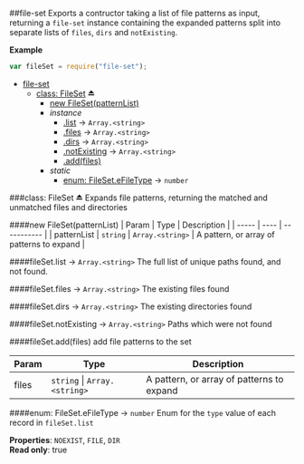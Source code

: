 <a name="module_file-set"></a>
##file-set
Exports a contructor taking a list of file patterns as input, returning a `file-set` instance containing the expanded patterns split into separate lists of `files`, `dirs` and `notExisting`.

**Example**  
```js
var fileSet = require("file-set");
```

* [file-set](#module_file-set)
  * [class: FileSet](#exp_module_file-set^FileSet) ⏏
    * [new FileSet(patternList)](#new_module_file-set^FileSet_new)
    * _instance_
      * [.list](#module_file-set^FileSet#list) → `Array.<string>`
      * [.files](#module_file-set^FileSet#files) → `Array.<string>`
      * [.dirs](#module_file-set^FileSet#dirs) → `Array.<string>`
      * [.notExisting](#module_file-set^FileSet#notExisting) → `Array.<string>`
      * [.add(files)](#module_file-set^FileSet#add)
    * _static_
      * [enum: FileSet.eFileType](#module_file-set^FileSet.eFileType) → `number`

<a name="exp_module_file-set^FileSet"></a>
###class: FileSet ⏏
Expands file patterns, returning the matched and unmatched files and directories

<a name="new_module_file-set^FileSet_new"></a>
####new FileSet(patternList)
| Param | Type | Description |
| ----- | ---- | ----------- |
| patternList | `string` \| `Array.<string>` | A pattern, or array of patterns to expand |

<a name="module_file-set^FileSet#list"></a>
####fileSet.list → `Array.<string>`
The full list of unique paths found, and not found.

<a name="module_file-set^FileSet#files"></a>
####fileSet.files → `Array.<string>`
The existing files found

<a name="module_file-set^FileSet#dirs"></a>
####fileSet.dirs → `Array.<string>`
The existing directories found

<a name="module_file-set^FileSet#notExisting"></a>
####fileSet.notExisting → `Array.<string>`
Paths which were not found

<a name="module_file-set^FileSet#add"></a>
####fileSet.add(files)
add file patterns to the set

| Param | Type | Description |
| ----- | ---- | ----------- |
| files | `string` \| `Array.<string>` | A pattern, or array of patterns to expand |

<a name="module_file-set^FileSet.eFileType"></a>
####enum: FileSet.eFileType → `number`
Enum for the `type` value of each record in `fileSet.list`

**Properties**: `NOEXIST`, `FILE`, `DIR`  
**Read only**: true  
